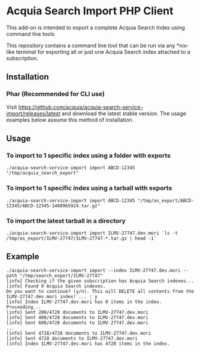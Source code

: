 # Acquia Search Import PHP Client


This add-on is intended to export a complete Acquia Search Index using command line tools

This repository contains a command line tool that can be run via any *nix-like terminal 
for exporting all or just one Acquia Search index attached to a subscription.

## Installation

### Phar (Recommended for CLI use)

Visit https://github.com/acquia/acquia-search-service-import/releases/latest and download the
latest stable version. The usage examples below assume this method of installation.

## Usage

### To import to 1 specific index using a folder with exports

    ./acquia-search-service-import import ABCD-12345 "/tmp/acquia_search_export"

### To import to 1 specific index using a tarball with exports

    ./acquia-search-service-import import ABCD-12345 "/tmp/as_export/ABCD-12345/ABCD-12345-1408965924.tar.gz"

### To import the latest tarball in a directory

    ./acquia-search-service-import import ILMV-27747.dev.mori `ls -t /tmp/as_export/ILMV-27747/ILMV-27747-*.tar.gz | head -1`

## Example

    ./acquia-search-service-import import --index ILMV-27747.dev.mori --path "/tmp/search_export/ILMV-27747"
    [info] Checking if the given subscription has Acquia Search indexes...
    [info] Found 9 Acquia Search indexes.
    Do you want to continue? (y/n). This will DELETE all contents from the ILMV-27747.dev.mori index! ... : y
    [info] Index ILMV-27747.dev.mori has 0 items in the index. Proceeding...
    [info] Sent 200/4728 documents to ILMV-27747.dev.mori
    [info] Sent 400/4728 documents to ILMV-27747.dev.mori
    [info] Sent 600/4728 documents to ILMV-27747.dev.mori
    ...
    [info] Sent 4728/4728 documents to ILMV-27747.dev.mori
    [info] Sent 4728 documents to ILMV-27747.dev.mori
    [info] Index ILMV-27747.dev.mori has 4728 items in the index.

